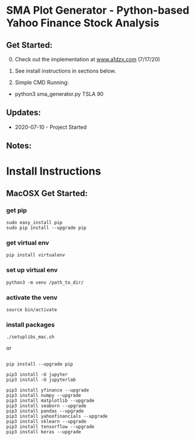 # SMA Plot Generator - Python-based Yahoo Finance Stock Analysis

## Get Started:

0. Check out the implementation at www.a1dzx.com (7/17/20)

1. See install instructions in sections below.

2. Simple CMD Running:

* python3 sma_generator.py TSLA 90


## Updates:

* 2020-07-10 - Project Started

## Notes:

# Install Instructions

## MacOSX Get Started:

### get pip

```
sudo easy_install pip
sudo pip install --upgrade pip
```

### get virtual env

```
pip install virtualenv
```

### set up virtual env
```
python3 -m venv /path_to_dir/
```

### activate the venv
```
source bin/activate
```

### install packages
```
./setuplibs_mac.sh
```

or

```

pip install --upgrade pip

pip3 install -U jupyter
pip3 install -U jupyterlab

pip3 install yfinance --upgrade
pip3 install numpy --upgrade
pip3 install matplotlib --upgrade
pip3 install seaborn --upgrade
pip3 install pandas --upgrade
pip3 install yahoofinancials --upgrade
pip3 install sklearn --upgrade
pip3 install tensorflow --upgrade
pip3 install keras --upgrade
```

